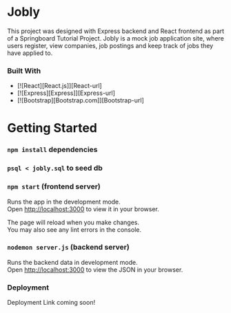 # Jobly
This project was designed with Express backend and React frontend as part of a Springboard Tutorial Project.
Jobly is a mock job application site, where users register, view companies, job postings and keep track of jobs they have applied to. 

### Built With
* [![React][React.js]][React-url]
* [![Express][Express]][Express-url]
* [![Bootstrap][Bootstrap.com]][Bootstrap-url]


# Getting Started
### `npm install` dependencies

### `psql < jobly.sql` to seed db

### `npm start` (frontend server)
Runs the app in the development mode.\
Open [http://localhost:3000](http://localhost:3000) to view it in your browser.

The page will reload when you make changes.\
You may also see any lint errors in the console.

### `nodemon server.js` (backend server)
Runs the backend data in development mode.\
Open [http://localhost:3000](http://localhost:3000) to view the JSON in your browser.

### Deployment
Deployment Link coming soon!

